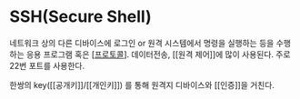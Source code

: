 # SSH(Secure Shell)

네트워크 상의 다른 디바이스에 로그인 or 원격 시스템에서 명령을 실행하는 등을 수행하는 응용 프로그램 혹은 [[프로토콜]].
데이터전송, [[원격 제어]]에 많이 사용된다.
주로 22번 포트를 사용한다.

한쌍의 key([[공개키]]/[[개인키]]) 를 통해 원격지 디바이스와 [[인증]]을 거친다.

[//begin]: # "Autogenerated link references for markdown compatibility"
[프로토콜]: 프로토콜.md "프로토콜"
[//end]: # "Autogenerated link references"
